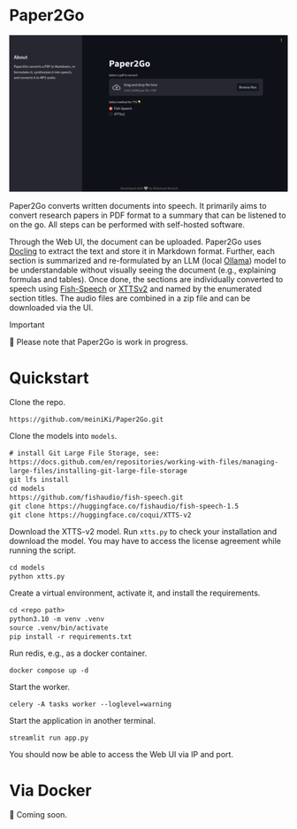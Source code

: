 # Paper2Go

![Paper2Go UI](doc/ui.png "Paper2Go")

Paper2Go converts written documents into speech. It primarily aims to convert research papers in PDF format to a summary that can be listened to on the go. All steps can be performed with self-hosted software.

Through the Web UI, the document can be uploaded. Paper2Go uses [Docling](https://github.com/DS4SD/docling) to extract the text and store it in Markdown format. Further, each section is summarized and re-formulated by an LLM (local [Ollama](https://github.com/ollama/ollama)) model to be understandable without visually seeing the document (e.g., explaining formulas and tables). Once done, the sections are individually converted to speech using [Fish-Speech](https://github.com/fishaudio/fish-speech) or [XTTSv2](https://huggingface.co/coqui/XTTS-v2) and named by the enumerated section titles. The audio files are combined in a zip file and can be downloaded via the UI.

> [!IMPORTANT]  
> :triangular_ruler: Please note that Paper2Go is work in progress.


# Quickstart

Clone the repo.

```shell
https://github.com/meiniKi/Paper2Go.git
```

Clone the models into `models`.

```shell
# install Git Large File Storage, see: https://docs.github.com/en/repositories/working-with-files/managing-large-files/installing-git-large-file-storage
git lfs install
cd models
https://github.com/fishaudio/fish-speech.git
git clone https://huggingface.co/fishaudio/fish-speech-1.5
git clone https://huggingface.co/coqui/XTTS-v2
```

Download the XTTS-v2 model. Run `xtts.py` to check your installation and download the model. You may have to access the license agreement while running the script.

```shell
cd models
python xtts.py
```

Create a virtual environment, activate it, and install the requirements.

```shell
cd <repo path>
python3.10 -m venv .venv
source .venv/bin/activate
pip install -r requirements.txt
```

Run redis, e.g., as a docker container.
```shell
docker compose up -d
```

Start the worker.
```shell
celery -A tasks worker --loglevel=warning
```

Start the application in another terminal.
```shell
streamlit run app.py
```

You should now be able to access the Web UI via IP and port.


# Via Docker 

🚧 Coming soon.